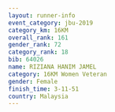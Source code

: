 ```yaml
---
layout: runner-info 
event_category: jbu-2019 
category_km: 16KM  
overall_rank: 161
gender_rank: 72
category_rank: 18
bib: 64026
name: RIZIANA HANIM JAMEL
category: 16KM Women Veteran
gender: Female
finish_time: 3-11-51
country: Malaysia
---
```

